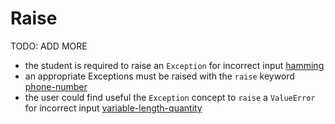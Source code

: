 # Raise

TODO: ADD MORE

- the student is required to raise an `Exception` for incorrect input [hamming](../exercise-concepts/hamming.md)
- an appropriate Exceptions must be raised with the `raise` keyword [phone-number](../exercise-concepts/phone-number.md)
- the user could find useful the `Exception` concept to `raise` a `ValueError` for incorrect input [variable-length-quantity](../exercise-concepts/variable-length-quantity.md)
